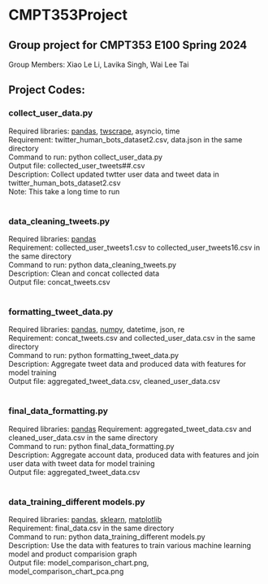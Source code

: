 # CMPT353Project

 ## Group project for CMPT353 E100 Spring 2024  
 Group Members: Xiao Le Li, Lavika Singh, Wai Lee Tai  

## Project Codes:  

### collect_user_data.py
Required libraries: [pandas](https://pandas.pydata.org/), [twscrape](https://github.com/vladkens/twscrape), asyncio, time  
Requirement: twitter_human_bots_dataset2.csv, data.json in the same directory  
Command to run: python collect_user_data.py  
Output file: collected_user_tweets##.csv  
Description: Collect updated twtter user data and tweet data in twitter_human_bots_dataset2.csv  
Note: This take a long time to run  
<br>
### data_cleaning_tweets.py  
Required libraries: [pandas](https://pandas.pydata.org/)  
Requirement: collected_user_tweets1.csv to collected_user_tweets16.csv in the same directory  
Command to run: python data_cleaning_tweets.py  
Description: Clean and concat collected data  
Output file: concat_tweets.csv  
<br>
### formatting_tweet_data.py  
Required libraries: [pandas](https://pandas.pydata.org/), [numpy](https://numpy.org/), datetime, json, re  
Requirement: concat_tweets.csv and collected_user_data.csv in the same directory  
Command to run: python formatting_tweet_data.py  
Description: Aggregate tweet data and produced data with features for model training  
Output file: aggregated_tweet_data.csv, cleaned_user_data.csv    
<br>
### final_data_formatting.py   
Required libraries: [pandas](https://pandas.pydata.org/)
Requirement: aggregated_tweet_data.csv and cleaned_user_data.csv in the same directory  
Command to run: python final_data_formatting.py  
Description: Aggregate account data, produced data with features and join user data with tweet data for model training  
Output file: aggregated_tweet_data.csv  
<br>
### data_training_different models.py  
Required libraries: [pandas](https://pandas.pydata.org/), [sklearn](https://scikit-learn.org/stable/), [matplotlib](https://matplotlib.org/)  
Requirement: final_data.csv in the same directory  
Command to run: python data_training_different models.py  
Description: Use the data with features to train various machine learning model and product comparision graph  
Output file: model_comparison_chart.png, model_comparison_chart_pca.png  
